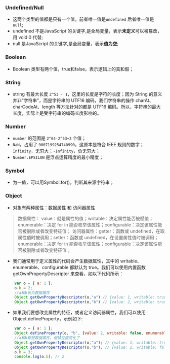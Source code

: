### Undefined/Null
- 这两个类型的值都是只有一个值，前者唯一值是`undefined` 后者唯一值是 `null`;
- undefined 不是JavaScript 的关键字,是全局变量，表示**未定义**可以被篡改，用 void 0 代替;
- null 是JavaScript 的关键字,是全局变量，表示**值为空**;


### Boolean
- Boolean 类型有两个值，true和false，表示逻辑上的真和假；

### String
- string 有最大长度 `2^53 - 1`，这里的长度是字符的长度；因为 String 的意义并非“字符串”，而是字符串的 UTF16 编码，我们字符串的操作 charAt、charCodeAt、length 等方法针对的都是 UTF16 编码。所以，字符串的最大长度，实际上是受字符串的编码长度影响的。

### Number 
- `number` 的范围是 `2^64-2^53+3` 个值；
- `NaN`，占用了 `9007199254740990`，这原本是符合 IEEE 规则的数字；`Infinity`，无穷大；`-Infinity`，负无穷大；
- `Number.EPSILON` 是浮点运算精度的最小精度；

### Symbol
- 为一值，可以用Symbol.for()，判断其来源字符串；

### Object 
- 对象有两种属性：数据属性 和 访问器属性
> 数据属性： value：就是属性的值；writable：决定属性能否被赋值；enumerable：决定 for in 能否枚举该属性；configurable：决定该属性能否被删除或者改变特征值；
> 访问器属性：getter：函数或 undefined，在取属性值时被调用；setter：函数或 undefined，在设置属性值时被调用；enumerable：决定 for in 能否枚举该属性；configurable：决定该属性能否被删除或者改变特征值；
- 我们通常用于定义属性的代码会产生数据属性，其中的 writable、enumerable、configurable 都默认为 true。我们可以使用内置函数 getOwnPropertyDescripter 来查看，如以下代码所示：
```javascript
    var o = { a: 1 };
    o.b = 2;
    //a和b皆为数据属性
    Object.getOwnPropertyDescriptor(o,"a") // {value: 1, writable: true, enumerable: true, configurable: true}
    Object.getOwnPropertyDescriptor(o,"b") // {value: 2, writable: true, enumerable: true, configurable: true}
```
- 如果我们要想改变属性的特征，或者定义访问器属性，我们可以使用 Object.defineProperty，示例如下: 
```javascript
    var o = { a: 1 };
    Object.defineProperty(o, "b", {value: 2, writable: false, enumerable: false, configurable: true});
    //a和b都是数据属性，但特征值变化了
    Object.getOwnPropertyDescriptor(o,"a"); // {value: 1, writable: true, enumerable: true, configurable: true}
    Object.getOwnPropertyDescriptor(o,"b"); // {value: 2, writable: false, enumerable: false, configurable: true}
    o.b = 3;
    console.log(o.b); // 2
```